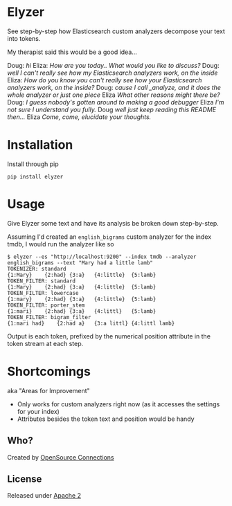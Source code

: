 # Elyzer

See step-by-step how Elasticsearch custom analyzers decompose your text into tokens.

My therapist said this would be a good idea...

Doug: *hi*
Eliza: *How are you today.. What would you like to discuss?*
Doug: *well I can't really see how my Elasticsearch analyzers work, on the inside*
Eliza: *How do you know you can't really see how your Elasticsearch analyzers work, on the inside?*
Doug: *cause I call \_analyze, and it does the whole analyzer or just one piece*
Eliza *What other reasons might there be?*
Doug: *I guess nobody's gotten around to making a good debugger*
Eliza *I'm not sure I understand you fully.*
Doug  *well just keep reading this README then...*
Eliza *Come, come, elucidate your thoughts.*

# Installation

Install through pip

    pip install elyzer

# Usage

Give Elyzer some text and have its analysis be broken down step-by-step. 

Assuming I'd created an `english_bigrams` custom analyzer for the index tmdb, I would run the analyzer like so

```
$ elyzer --es "http://localhost:9200" --index tmdb --analyzer english_bigrams --text "Mary had a little lamb"
TOKENIZER: standard
{1:Mary}    {2:had} {3:a}   {4:little}  {5:lamb}    
TOKEN_FILTER: standard
{1:Mary}    {2:had} {3:a}   {4:little}  {5:lamb}    
TOKEN_FILTER: lowercase
{1:mary}    {2:had} {3:a}   {4:little}  {5:lamb}    
TOKEN_FILTER: porter_stem
{1:mari}    {2:had} {3:a}   {4:littl}   {5:lamb}    
TOKEN_FILTER: bigram_filter
{1:mari had}    {2:had a}   {3:a littl} {4:littl lamb}  
```

Output is each token, prefixed by the numerical position attribute in the token stream at each step.


# Shortcomings

aka "Areas for Improvement"
- Only works for custom analyzers right now (as it accesses the settings for your index)
- Attributes besides the token text and position would be handy 

## Who?

Created by [OpenSource Connections](http://opensourceconnections.com)

## License

Released under [Apache 2](LICENSE.txt)

